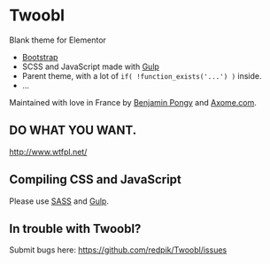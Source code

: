 # Twoobl

Blank theme for Elementor

- [Bootstrap](https://github.com/twbs/bootstrap)
- SCSS and JavaScript made with [Gulp](http://gulpjs.com/)
- Parent theme, with a lot of `if( !function_exists('...') )` inside.
- ...

Maintained with love in France by [Benjamin Pongy](https://twitter.com/redpik/) and [Axome.com](http://www.axome.com).

## DO WHAT YOU WANT.
http://www.wtfpl.net/

## Compiling CSS and JavaScript
Please use [SASS](http://sass-lang.com/) and [Gulp](http://gulpjs.com/).

## In trouble with Twoobl?

Submit bugs here:
https://github.com/redpik/Twoobl/issues
